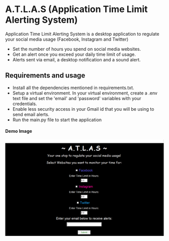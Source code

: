 # A.T.L.A.S (Application Time Limit Alerting System)

Application Time Limit Alerting System is a desktop application to regulate your social media usage (Facebook, Instagram and Twitter)

  - Set the number of hours you spend on social media websites.
  - Get an alert once you exceed your daily time limit of usage.
  - Alerts sent via email, a desktop notification and a sound alert.

## Requirements and usage
  - Install all the dependencies mentioned in requirements.txt.
  - Setup a virtual environment. In your virtual environment, create a .env text file and set the 'email' and 'password' variables with your credentials.
  - Enable less security access in your Gmail id that you will be using to send email alerts.
  -  Run the main.py file to start the application
  
  #### Demo Image
  
![Demo Image](./image.png)

